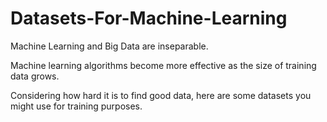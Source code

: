 # Datasets-For-Machine-Learning

Machine Learning and Big Data are inseparable.

Machine learning algorithms become more effective as the size of training data grows.

Considering how hard it is to find good data, here are some datasets you might use for training purposes.

